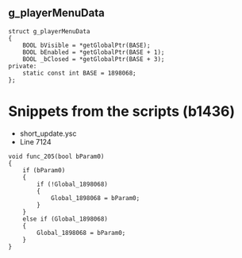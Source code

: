 <h2>g_playerMenuData</h2>

```
struct g_playerMenuData
{
	BOOL bVisible = *getGlobalPtr(BASE);
	BOOL bEnabled = *getGlobalPtr(BASE + 1);
	BOOL _bClosed = *getGlobalPtr(BASE + 3);
private:
	static const int BASE = 1898068;
};
```

# Snippets from the scripts (b1436)
- short_update.ysc
- Line 7124
```
void func_205(bool bParam0)
{
	if (bParam0)
	{
		if (!Global_1898068)
		{
			Global_1898068 = bParam0;
		}
	}
	else if (Global_1898068)
	{
		Global_1898068 = bParam0;
	}
}
```